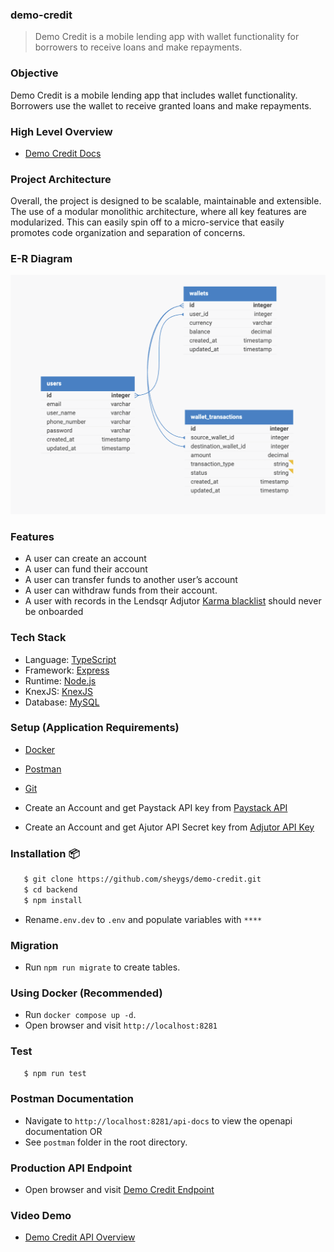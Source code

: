 ### demo-credit

> Demo Credit is a mobile lending app with wallet functionality for borrowers to receive loans and make repayments.

### Objective

Demo Credit is a mobile lending app that includes wallet functionality. Borrowers use the wallet to receive granted loans and make repayments.

### High Level Overview

- [Demo Credit Docs](https://www.notion.so/Demo-Credit-acb077a3a22141e7b3dc5e01c92b5158)

### Project Architecture

Overall, the project is designed to be scalable, maintainable and extensible. The use of a modular monolithic architecture, where all key features are modularized. This can easily spin off to a micro-service that easily promotes code organization and separation of concerns.

### E-R Diagram

![E-R Diagram](./demo-credit-E-R-diagram.png)

### Features

- A user can create an account
- A user can fund their account
- A user can transfer funds to another user’s account
- A user can withdraw funds from their account.
- A user with records in the Lendsqr Adjutor [Karma blacklist](https://api.adjutor.io/) should never be onboarded

### Tech Stack

- Language: [TypeScript](https://www.typescriptlang.org/)
- Framework: [Express](https://expressjs.com/)
- Runtime: [Node.js](https://nodejs.org/en)
- KnexJS: [KnexJS](https://knexjs.org/)
- Database: [MySQL](https://www.mysql.com/)

### Setup (Application Requirements)

- [Docker](https://www.docker.com/)
- [Postman](https://www.postman.com/downloads/)
- [Git](https://git-scm.com/downloads)

- Create an Account and get Paystack API key from [Paystack API](https://paystack.com/gh/developers?q=/developers)
- Create an Account and get Ajutor API Secret key from [Adjutor API Key](https://app.adjutor.io/signup?source=adjutor-api-documentation)

### Installation 📦

```bash
   $ git clone https://github.com/sheygs/demo-credit.git
   $ cd backend
   $ npm install
```

- Rename`.env.dev` to `.env` and populate variables with `****`

### Migration

- Run `npm run migrate` to create tables.

### Using Docker (Recommended)

- Run `docker compose up -d`.
- Open browser and visit `http://localhost:8281`

### Test

```bash
   $ npm run test
```

### Postman Documentation

- Navigate to `http://localhost:8281/api-docs` to view the openapi documentation OR
- See `postman` folder in the root directory.

### Production API Endpoint

- Open browser and visit [Demo Credit Endpoint](https://olusegun-ekoh-lendsqr-be-test-production.up.railway.app/)

### Video Demo

- [Demo Credit API Overview](https://www.loom.com/share/5eb098d6d12c443b98cda897d28d7db5?sid=c7230024-43b7-49f2-b7f3-05bac29ceec6)
